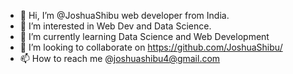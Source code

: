 - 👋 Hi, I’m @JoshuaShibu web developer from India.
- 👀 I’m interested in Web Dev and Data Science.
- 🌱 I’m currently learning Data Science and Web Development
- 💞️ I’m looking to collaborate on https://github.com/JoshuaShibu/
- 📫 How to reach me @joshuashibu4@gmail.com

<!---
JoshuaShibu/Intro is a ✨ special ✨ repository because its `README.md` (this file) appears on your GitHub profile.
You can click the Preview link to take a look at your changes.
--->
